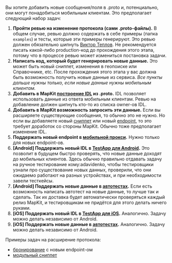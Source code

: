 Вы хотите добавить новые сообщения/поля в .proto и, потенциально, они могут понадобиться мобильным клиентам. Это предполагает следующий набор задач:

1. **Пройти ревью на изменение протокола (сами .proto-файлы).** В общем случае, ревью должно содержать в себе примеры (папка `examples`) и тесты, которые эти примеры генерируют. Это ревью должен обязательно шипнуть [Виктор Теплов][grok]. Не рекомендуется писать какой-либо production-код до прохождения этого этапа, потому что в процессе ревью может измениться постановка задачи.
2. **Написать код, который будет генерировать новые данные.** Это может быть новый сниппет, изменения в геопоиске или Справочнике, etc. После прохождения этого этапа у вас должна быть возможность получить новые данные из сервиса. _Все пункты дальше нужны только, если новые данные нужны мобильным клиентам._
3. **Добавить в MapKit [построение IDL][idl] из .proto.** IDL позволяет использовать данные из ответа мобильным клиентам. Ревью на добавление должен шипнуть кто-то из списка owner-ов IDL.
4. **Добавить в MapKit возможность запросить эти данные.** Если вы расширяете существующие сообщения, то обычно это не нужно. Но если вы добавляете новый [сниппет][snippet] или новый [endpoint][endpoint], то это требует доработок со стороны MapKit. Обычно тоже предполагает изменение IDL.
5. **Поддержать новый endpoint в [мобильной прокси][proxy].** Нужно только для новых endpoint-ов.
6. **[Android] Поддержать новый IDL в [TestApp для Android][test_app_android].** Это позволит в будущем быстро проверять, что новые данные доходят до мобильных клиентов. Здесь обычно правильно отдавать задачу на ручное тестирование кому:adavidenko, чтобы тестировщики узнали про существование новых данных, проверили, что они ожидаемо работают на разных устройствах, и при необходимости завели тесткейсы.
7. **[Android] Поддержать новые данные в [автотестах][android_tests].** Если есть возможность написать автотест на новые данные, то лучше так и сделать. Так их доставка будет автоматически проверяться каждый релиз MapKit, и тестировщикам не придётся для этого делать ничего руками.
8. **[iOS] Поддержать новый IDL в [TestApp для iOS][test_app_ios].** Аналогично. Задачу можно делать независимо от Android.
9. **[iOS] Поддержать новые данные в [автотестах][ios_tests].** Аналогично. Задачу можно делать независимо от Android.

Примеры задач на расширение протокола:
* [бронирование][booking] с новым endpoint-ом
* [модульный сниппет][modular]

[grok]: https://staff.yandex-team.ru/grok
[idl]: https://a.yandex-team.ru/arc/trunk/arcadia/maps/mobile/libs/search/response/idl/search
[snippet]: https://a.yandex-team.ru/arc/trunk/arcadia/maps/mobile/libs/search/search/idl/search/data_types.idl?rev=r7302799#L75
[endpoint]: https://a.yandex-team.ru/arc/trunk/arcadia/maps/mobile/libs/search/search/idl/search/search_manager.idl?rev=6125869#L45
[proxy]: https://a.yandex-team.ru/arc/trunk/arcadia/maps/mobile/server/proxy/config/mapkit2/locations/search.service.conf
[test_app_android]: https://a.yandex-team.ru/arc/trunk/arcadia/maps/mobile/apps/test_app/android
[android_tests]: https://a.yandex-team.ru/arc/trunk/arcadia/maps/mobile/apps/test_app/android/src/main/java/com/yandex/maps/testapp/search/test/SearchTestSuite.kt?rev=6680050#L95
[test_app_ios]: https://a.yandex-team.ru/arc/trunk/arcadia/maps/mobile/apps/test_app/ios
[ios_tests]: https://a.yandex-team.ru/arc/trunk/arcadia/maps/mobile/apps/test_app/ios/TestApp/Search/SearchTestSuite.swift
[booking]: https://st.yandex-team.ru/MAPSEARCH-3401
[modular]: https://st.yandex-team.ru/MAPSEARCH-3638
